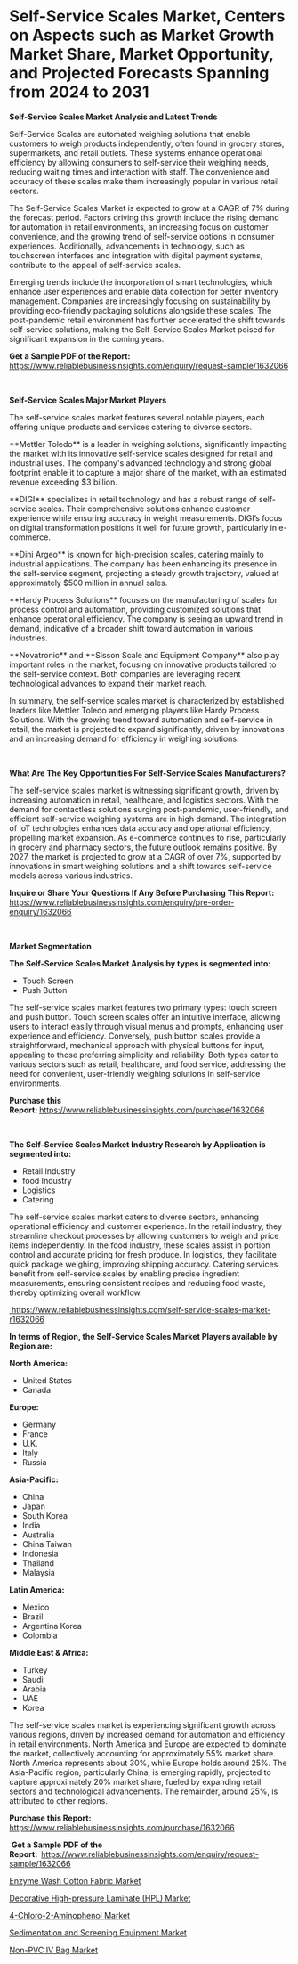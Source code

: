 <p><h1>Self-Service Scales Market, Centers on Aspects such as Market Growth Market Share, Market Opportunity, and Projected Forecasts Spanning from 2024 to 2031</h1></p><p><strong>Self-Service Scales Market Analysis and Latest Trends</strong></p>
<p><p>Self-Service Scales are automated weighing solutions that enable customers to weigh products independently, often found in grocery stores, supermarkets, and retail outlets. These systems enhance operational efficiency by allowing consumers to self-service their weighing needs, reducing waiting times and interaction with staff. The convenience and accuracy of these scales make them increasingly popular in various retail sectors.</p><p>The Self-Service Scales Market is expected to grow at a CAGR of 7% during the forecast period. Factors driving this growth include the rising demand for automation in retail environments, an increasing focus on customer convenience, and the growing trend of self-service options in consumer experiences. Additionally, advancements in technology, such as touchscreen interfaces and integration with digital payment systems, contribute to the appeal of self-service scales.</p><p>Emerging trends include the incorporation of smart technologies, which enhance user experiences and enable data collection for better inventory management. Companies are increasingly focusing on sustainability by providing eco-friendly packaging solutions alongside these scales. The post-pandemic retail environment has further accelerated the shift towards self-service solutions, making the Self-Service Scales Market poised for significant expansion in the coming years.</p></p>
<p><strong>Get a Sample PDF of the Report:&nbsp;</strong> <a href="https://www.reliablebusinessinsights.com/enquiry/request-sample/1632066?utm_campaign=115&utm_medium=2&utm_source=Github&utm_content=ia&utm_term=27102024&utm_id=self-service-scales">https://www.reliablebusinessinsights.com/enquiry/request-sample/1632066</a></p>
<p>&nbsp;</p>
<p><strong>Self-Service Scales Major Market Players</strong></p>
<p><p>The self-service scales market features several notable players, each offering unique products and services catering to diverse sectors. </p><p>**Mettler Toledo** is a leader in weighing solutions, significantly impacting the market with its innovative self-service scales designed for retail and industrial uses. The company's advanced technology and strong global footprint enable it to capture a major share of the market, with an estimated revenue exceeding $3 billion.</p><p>**DIGI** specializes in retail technology and has a robust range of self-service scales. Their comprehensive solutions enhance customer experience while ensuring accuracy in weight measurements. DIGI’s focus on digital transformation positions it well for future growth, particularly in e-commerce.</p><p>**Dini Argeo** is known for high-precision scales, catering mainly to industrial applications. The company has been enhancing its presence in the self-service segment, projecting a steady growth trajectory, valued at approximately $500 million in annual sales.</p><p>**Hardy Process Solutions** focuses on the manufacturing of scales for process control and automation, providing customized solutions that enhance operational efficiency. The company is seeing an upward trend in demand, indicative of a broader shift toward automation in various industries.</p><p>**Novatronic** and **Sisson Scale and Equipment Company** also play important roles in the market, focusing on innovative products tailored to the self-service context. Both companies are leveraging recent technological advances to expand their market reach.</p><p>In summary, the self-service scales market is characterized by established leaders like Mettler Toledo and emerging players like Hardy Process Solutions. With the growing trend toward automation and self-service in retail, the market is projected to expand significantly, driven by innovations and an increasing demand for efficiency in weighing solutions.</p></p>
<p>&nbsp;</p>
<p><strong>What Are The Key Opportunities For Self-Service Scales Manufacturers?</strong></p>
<p><p>The self-service scales market is witnessing significant growth, driven by increasing automation in retail, healthcare, and logistics sectors. With the demand for contactless solutions surging post-pandemic, user-friendly, and efficient self-service weighing systems are in high demand. The integration of IoT technologies enhances data accuracy and operational efficiency, propelling market expansion. As e-commerce continues to rise, particularly in grocery and pharmacy sectors, the future outlook remains positive. By 2027, the market is projected to grow at a CAGR of over 7%, supported by innovations in smart weighing solutions and a shift towards self-service models across various industries.</p></p>
<p><strong>Inquire or Share Your Questions If Any Before Purchasing This Report:</strong> <a href="https://www.reliablebusinessinsights.com/enquiry/pre-order-enquiry/1632066?utm_campaign=115&utm_medium=2&utm_source=Github&utm_content=ia&utm_term=27102024&utm_id=self-service-scales">https://www.reliablebusinessinsights.com/enquiry/pre-order-enquiry/1632066</a></p>
<p>&nbsp;</p>
<p><strong>Market Segmentation</strong></p>
<p><strong>The Self-Service Scales Market Analysis by types is segmented into:</strong></p>
<p><ul><li>Touch Screen</li><li>Push Button</li></ul></p>
<p><p>The self-service scales market features two primary types: touch screen and push button. Touch screen scales offer an intuitive interface, allowing users to interact easily through visual menus and prompts, enhancing user experience and efficiency. Conversely, push button scales provide a straightforward, mechanical approach with physical buttons for input, appealing to those preferring simplicity and reliability. Both types cater to various sectors such as retail, healthcare, and food service, addressing the need for convenient, user-friendly weighing solutions in self-service environments.</p></p>
<p><strong>Purchase this Report:&nbsp;</strong><a href="https://www.reliablebusinessinsights.com/purchase/1632066?utm_campaign=115&utm_medium=2&utm_source=Github&utm_content=ia&utm_term=27102024&utm_id=self-service-scales">https://www.reliablebusinessinsights.com/purchase/1632066</a></p>
<p>&nbsp;</p>
<p><strong>The Self-Service Scales Market Industry Research by Application is segmented into:</strong></p>
<p><ul><li>Retail Industry</li><li>food Industry</li><li>Logistics</li><li>Catering</li></ul></p>
<p><p>The self-service scales market caters to diverse sectors, enhancing operational efficiency and customer experience. In the retail industry, they streamline checkout processes by allowing customers to weigh and price items independently. In the food industry, these scales assist in portion control and accurate pricing for fresh produce. In logistics, they facilitate quick package weighing, improving shipping accuracy. Catering services benefit from self-service scales by enabling precise ingredient measurements, ensuring consistent recipes and reducing food waste, thereby optimizing overall workflow.</p></p>
<p><a href="https://www.reliablebusinessinsights.com/self-service-scales-market-r1632066?utm_campaign=115&utm_medium=2&utm_source=Github&utm_content=ia&utm_term=27102024&utm_id=self-service-scales">&nbsp;https://www.reliablebusinessinsights.com/self-service-scales-market-r1632066</a></p>
<p><strong>In terms of Region, the Self-Service Scales Market Players available by Region are:</strong></p>
<p>
    <p> <strong> North America: </strong>
        <ul>
            <li>United States</li>
            <li>Canada</li>
        </ul>
        </p> 
    <p> <strong> Europe: </strong>
        <ul>
            <li>Germany</li>
            <li>France</li>
            <li>U.K.</li>
            <li>Italy</li>
            <li>Russia</li>
        </ul>
        </p> 
    <p> <strong> Asia-Pacific: </strong>
        <ul>
            <li>China</li>
            <li>Japan</li>
            <li>South Korea</li>
            <li>India</li>
            <li>Australia</li>
            <li>China Taiwan</li>
            <li>Indonesia</li>
            <li>Thailand</li>
            <li>Malaysia</li>
        </ul>
        </p> 
    <p> <strong> Latin America: </strong>
        <ul>
            <li>Mexico</li>
            <li>Brazil</li>
            <li>Argentina Korea</li>
            <li>Colombia</li>
        </ul>
        </p> 
    <p> <strong> Middle East & Africa: </strong>
        <ul>
            <li>Turkey</li>
            <li>Saudi</li>
            <li>Arabia</li>
            <li>UAE</li>
            <li>Korea</li>
        </ul>
    </p>
    </p>
<p><p>The self-service scales market is experiencing significant growth across various regions, driven by increased demand for automation and efficiency in retail environments. North America and Europe are expected to dominate the market, collectively accounting for approximately 55% market share. North America represents about 30%, while Europe holds around 25%. The Asia-Pacific region, particularly China, is emerging rapidly, projected to capture approximately 20% market share, fueled by expanding retail sectors and technological advancements. The remainder, around 25%, is attributed to other regions.</p></p>
<p><strong>Purchase this Report: </strong><a href="https://www.reliablebusinessinsights.com/purchase/1632066?utm_campaign=115&utm_medium=2&utm_source=Github&utm_content=ia&utm_term=27102024&utm_id=self-service-scales">https://www.reliablebusinessinsights.com/purchase/1632066</a></p>
<p>&nbsp;<strong>Get a Sample PDF of the Report:&nbsp;&nbsp;</strong><a href="https://www.reliablebusinessinsights.com/enquiry/request-sample/1632066?utm_campaign=115&utm_medium=2&utm_source=Github&utm_content=ia&utm_term=27102024&utm_id=self-service-scales">https://www.reliablebusinessinsights.com/enquiry/request-sample/1632066</a></p>
<p><strong></strong></p>
<p><p><a href="https://github.com/catusaesianou/Market-Research-Report-List-1/blob/main/enzyme-wash-cotton-fabric-market.md?utm_campaign=115&utm_medium=2&utm_source=Github&utm_content=ia&utm_term=27102024&utm_id=self-service-scales">Enzyme Wash Cotton Fabric Market</a></p><p><a href="https://www.linkedin.com/pulse/decorative-high-pressure-laminate-hpl-market-overview-forecast-mh3oc?utm_campaign=115&utm_medium=2&utm_source=Github&utm_content=ia&utm_term=27102024&utm_id=self-service-scales">Decorative High-pressure Laminate (HPL) Market</a></p><p><a href="https://github.com/sogusofer/Market-Research-Report-List-1/blob/main/4-chloro-2-aminophenol-market.md?utm_campaign=115&utm_medium=2&utm_source=Github&utm_content=ia&utm_term=27102024&utm_id=self-service-scales">4-Chloro-2-Aminophenol Market</a></p><p><a href="https://issuu.com/reportprime-2/docs/sedimentation-and-screening-equipme_0c95f545e1bb3d?utm_campaign=115&utm_medium=2&utm_source=Github&utm_content=ia&utm_term=27102024&utm_id=self-service-scales">Sedimentation and Screening Equipment Market</a></p><p><a href="https://www.linkedin.com/pulse/non-pvc-iv-bag-market-global-insights-sales-trends-2024-2031-xrmhc?utm_campaign=115&utm_medium=2&utm_source=Github&utm_content=ia&utm_term=27102024&utm_id=self-service-scales">Non-PVC IV Bag Market</a></p></p>